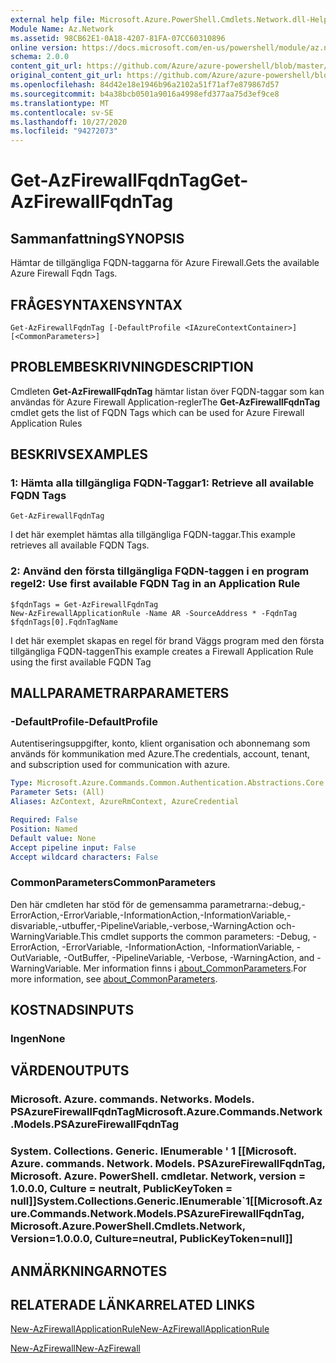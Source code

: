 ```yaml
---
external help file: Microsoft.Azure.PowerShell.Cmdlets.Network.dll-Help.xml
Module Name: Az.Network
ms.assetid: 98CB62E1-0A18-4207-81FA-07CC60310896
online version: https://docs.microsoft.com/en-us/powershell/module/az.network/get-azfirewallfqdntag
schema: 2.0.0
content_git_url: https://github.com/Azure/azure-powershell/blob/master/src/Network/Network/help/Get-AzFirewallFqdnTag.md
original_content_git_url: https://github.com/Azure/azure-powershell/blob/master/src/Network/Network/help/Get-AzFirewallFqdnTag.md
ms.openlocfilehash: 84d42e18e1946b96a2102a51f71af7e879867d57
ms.sourcegitcommit: b4a38bcb0501a9016a4998efd377aa75d3ef9ce8
ms.translationtype: MT
ms.contentlocale: sv-SE
ms.lasthandoff: 10/27/2020
ms.locfileid: "94272073"
---
```

# <span data-ttu-id="d42c5-101">Get-AzFirewallFqdnTag</span><span class="sxs-lookup"><span data-stu-id="d42c5-101">Get-AzFirewallFqdnTag</span></span>

## <span data-ttu-id="d42c5-102">Sammanfattning</span><span class="sxs-lookup"><span data-stu-id="d42c5-102">SYNOPSIS</span></span>
<span data-ttu-id="d42c5-103">Hämtar de tillgängliga FQDN-taggarna för Azure Firewall.</span><span class="sxs-lookup"><span data-stu-id="d42c5-103">Gets the available Azure Firewall Fqdn Tags.</span></span>

## <span data-ttu-id="d42c5-104">FRÅGESYNTAXEN</span><span class="sxs-lookup"><span data-stu-id="d42c5-104">SYNTAX</span></span>

```
Get-AzFirewallFqdnTag [-DefaultProfile <IAzureContextContainer>] [<CommonParameters>]
```

## <span data-ttu-id="d42c5-105">PROBLEMBESKRIVNING</span><span class="sxs-lookup"><span data-stu-id="d42c5-105">DESCRIPTION</span></span>
<span data-ttu-id="d42c5-106">Cmdleten **Get-AzFirewallFqdnTag** hämtar listan över FQDN-taggar som kan användas för Azure Firewall Application-regler</span><span class="sxs-lookup"><span data-stu-id="d42c5-106">The **Get-AzFirewallFqdnTag** cmdlet gets the list of FQDN Tags which can be used for Azure Firewall Application Rules</span></span>

## <span data-ttu-id="d42c5-107">BESKRIVS</span><span class="sxs-lookup"><span data-stu-id="d42c5-107">EXAMPLES</span></span>

### <span data-ttu-id="d42c5-108">1: Hämta alla tillgängliga FQDN-Taggar</span><span class="sxs-lookup"><span data-stu-id="d42c5-108">1:  Retrieve all available FQDN Tags</span></span>
```
Get-AzFirewallFqdnTag
```

<span data-ttu-id="d42c5-109">I det här exemplet hämtas alla tillgängliga FQDN-taggar.</span><span class="sxs-lookup"><span data-stu-id="d42c5-109">This example retrieves all available FQDN Tags.</span></span>

### <span data-ttu-id="d42c5-110">2: Använd den första tillgängliga FQDN-taggen i en program regel</span><span class="sxs-lookup"><span data-stu-id="d42c5-110">2:  Use first available FQDN Tag in an Application Rule</span></span>
```
$fqdnTags = Get-AzFirewallFqdnTag
New-AzFirewallApplicationRule -Name AR -SourceAddress * -FqdnTag $fqdnTags[0].FqdnTagName
```

<span data-ttu-id="d42c5-111">I det här exemplet skapas en regel för brand Väggs program med den första tillgängliga FQDN-taggen</span><span class="sxs-lookup"><span data-stu-id="d42c5-111">This example creates a Firewall Application Rule using the first available FQDN Tag</span></span>

## <span data-ttu-id="d42c5-112">MALLPARAMETRAR</span><span class="sxs-lookup"><span data-stu-id="d42c5-112">PARAMETERS</span></span>

### <span data-ttu-id="d42c5-113">-DefaultProfile</span><span class="sxs-lookup"><span data-stu-id="d42c5-113">-DefaultProfile</span></span>
<span data-ttu-id="d42c5-114">Autentiseringsuppgifter, konto, klient organisation och abonnemang som används för kommunikation med Azure.</span><span class="sxs-lookup"><span data-stu-id="d42c5-114">The credentials, account, tenant, and subscription used for communication with azure.</span></span>

```yaml
Type: Microsoft.Azure.Commands.Common.Authentication.Abstractions.Core.IAzureContextContainer
Parameter Sets: (All)
Aliases: AzContext, AzureRmContext, AzureCredential

Required: False
Position: Named
Default value: None
Accept pipeline input: False
Accept wildcard characters: False
```

### <span data-ttu-id="d42c5-115">CommonParameters</span><span class="sxs-lookup"><span data-stu-id="d42c5-115">CommonParameters</span></span>
<span data-ttu-id="d42c5-116">Den här cmdleten har stöd för de gemensamma parametrarna:-debug,-ErrorAction,-ErrorVariable,-InformationAction,-InformationVariable,-disvariable,-utbuffer,-PipelineVariable,-verbose,-WarningAction och-WarningVariable.</span><span class="sxs-lookup"><span data-stu-id="d42c5-116">This cmdlet supports the common parameters: -Debug, -ErrorAction, -ErrorVariable, -InformationAction, -InformationVariable, -OutVariable, -OutBuffer, -PipelineVariable, -Verbose, -WarningAction, and -WarningVariable.</span></span> <span data-ttu-id="d42c5-117">Mer information finns i [about_CommonParameters](http://go.microsoft.com/fwlink/?LinkID=113216).</span><span class="sxs-lookup"><span data-stu-id="d42c5-117">For more information, see [about_CommonParameters](http://go.microsoft.com/fwlink/?LinkID=113216).</span></span>

## <span data-ttu-id="d42c5-118">KOSTNADS</span><span class="sxs-lookup"><span data-stu-id="d42c5-118">INPUTS</span></span>

### <span data-ttu-id="d42c5-119">Ingen</span><span class="sxs-lookup"><span data-stu-id="d42c5-119">None</span></span>

## <span data-ttu-id="d42c5-120">VÄRDEN</span><span class="sxs-lookup"><span data-stu-id="d42c5-120">OUTPUTS</span></span>

### <span data-ttu-id="d42c5-121">Microsoft. Azure. commands. Networks. Models. PSAzureFirewallFqdnTag</span><span class="sxs-lookup"><span data-stu-id="d42c5-121">Microsoft.Azure.Commands.Network.Models.PSAzureFirewallFqdnTag</span></span>

### <span data-ttu-id="d42c5-122">System. Collections. Generic. IEnumerable ' 1 [[Microsoft. Azure. commands. Network. Models. PSAzureFirewallFqdnTag, Microsoft. Azure. PowerShell. cmdletar. Network, version = 1.0.0.0, Culture = neutralt, PublicKeyToken = null]]</span><span class="sxs-lookup"><span data-stu-id="d42c5-122">System.Collections.Generic.IEnumerable\`1[[Microsoft.Azure.Commands.Network.Models.PSAzureFirewallFqdnTag, Microsoft.Azure.PowerShell.Cmdlets.Network, Version=1.0.0.0, Culture=neutral, PublicKeyToken=null]]</span></span>

## <span data-ttu-id="d42c5-123">ANMÄRKNINGAR</span><span class="sxs-lookup"><span data-stu-id="d42c5-123">NOTES</span></span>

## <span data-ttu-id="d42c5-124">RELATERADE LÄNKAR</span><span class="sxs-lookup"><span data-stu-id="d42c5-124">RELATED LINKS</span></span>

[<span data-ttu-id="d42c5-125">New-AzFirewallApplicationRule</span><span class="sxs-lookup"><span data-stu-id="d42c5-125">New-AzFirewallApplicationRule</span></span>](./New-AzFirewallApplicationRule.md)

[<span data-ttu-id="d42c5-126">New-AzFirewall</span><span class="sxs-lookup"><span data-stu-id="d42c5-126">New-AzFirewall</span></span>](./New-AzFirewall.md)
